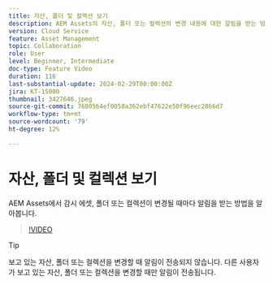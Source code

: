 ```yaml
---
title: 자산, 폴더 및 컬렉션 보기
description: AEM Assets의 자산, 폴더 또는 컬렉션의 변경 내용에 대한 알림을 받는 방법을 알아봅니다.
version: Cloud Service
feature: Asset Management
topic: Collaboration
role: User
level: Beginner, Intermediate
doc-type: Feature Video
duration: 116
last-substantial-update: 2024-02-29T00:00:00Z
jira: KT-15000
thumbnail: 3427646.jpeg
source-git-commit: 7680564ef0058a362ebf47622e50f96eec2866d7
workflow-type: tm+mt
source-wordcount: '79'
ht-degree: 12%

---
```



# 자산, 폴더 및 컬렉션 보기

AEM Assets에서 감시 에셋, 폴더 또는 컬렉션이 변경될 때마다 알림을 받는 방법을 알아봅니다.

>[!VIDEO](https://video.tv.adobe.com/v/3427646/?learn=on)

>[!TIP]
>
> 보고 있는 자산, 폴더 또는 컬렉션을 변경할 때 알림이 전송되지 않습니다. 다른 사용자가 보고 있는 자산, 폴더 또는 컬렉션을 변경할 때만 알림이 전송됩니다.
